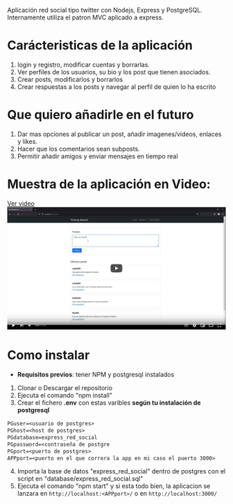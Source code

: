 Aplicación red social tipo twitter con Nodejs, Express y PostgreSQL.
Internamente utiliza el patron MVC aplicado a express.

# Carácteristicas de la aplicación

1. login y registro, modificar cuentas y borrarlas.
2. Ver perfiles de los usuarios, su bio y los post que tienen asociados.
3. Crear posts, modificarlos y borrarlos
4. Crear respuestas a los posts y navegar al perfil de quien lo ha escrito

# Que quiero añadirle en el futuro

1. Dar mas opciones al publicar un post, añadir imagenes/videos, enlaces y likes.
2. Hacer que los comentarios sean subposts.
3. Permitir añadir amigos y enviar mensajes en tiempo real

# Muestra de la aplicación en Video:

<a href="https://youtu.be/nqhxEBBq-og" target="_blank">Ver video</a>
[![muestra de la app](miniatura.png)](https://youtu.be/nqhxEBBq-og)


# Como instalar

- **Requisitos previos**: tener NPM y postgresql instalados

1. Clonar o Descargar el repositorio
2. Ejecuta el comando "npm install"
3. Crear el fichero **.env** con estas varibles **según tu instalación de postgresql**

```
PGuser=<usuario de postgres>
PGhost=<host de postgres>
PGdatabase=express_red_social
PGpassword=<contraseña de postgre
PGport=<puerto de postgres>
APPport=<puerto en el que correra la app en mi caso el puerto 3000>
```

4. Importa la base de datos "express_red_social" dentro de postgres con el script en "database/express_red_social.sql"
5. Ejecuta el comando "npm start" y si esta todo bien, la aplicacion se lanzara en `http://localhost:<APPport>/` o en `http://localhost:3000/`

